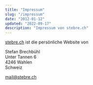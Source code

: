 ```yaml
---
title: "Impressum"
slug: "/impressum"
date: "2012-01-12"
updated: "2022-09-17"
description: "Impressum von stebre.ch"
---
```


[stebre.ch](https://stebre.ch) ist die persönliche Website von

Stefan Brechbühl  
Unter Tannen 6  
4246 Wahlen  
Schweiz

[mail@stebre.ch](mailto:mail@stebre.ch)
